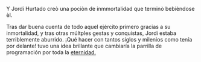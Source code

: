 Y Jordi Hurtado creò una pociòn de inmmortalidad que terminò bebièndose èl.

Tras dar buena cuenta de todo aquel ejército primero gracias a su inmortalidad,
y tras otras múltples gestas y conquistas, Jordi estaba terriblemente aburrido.
¡Qué hacer con tantos siglos y milenios como tenía por delante!
tuvo una idea brillante que cambiaría la parrilla de programación por toda la 
[eternidad.](saberYganar/saberYganar.md)
